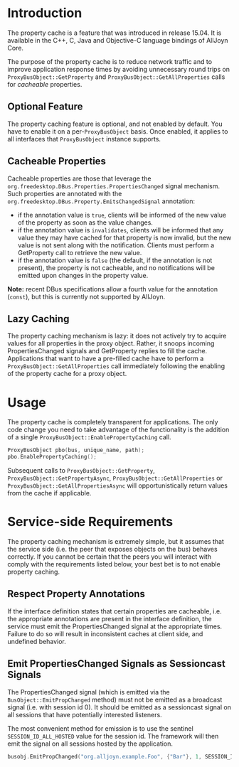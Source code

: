 # Introduction

The property cache is a feature that was introduced in release 15.04. It is
available in the C++, C, Java and Objective-C language bindings of AllJoyn Core.

The purpose of the property cache is to reduce network traffic and to improve
application response times by avoiding unnecessary round trips on
`ProxyBusObject::GetProperty` and `ProxyBusObject::GetAllProperties` calls for
_cacheable_ properties.

## Optional Feature

The property caching feature is optional, and not enabled by default. You have
to enable it on a per-`ProxyBusObject` basis. Once enabled, it applies to all
interfaces that `ProxyBusObject` instance supports.

## Cacheable Properties

Cacheable properties are those that leverage the
`org.freedesktop.DBus.Properties.PropertiesChanged` signal mechanism. Such
properties are annotated with the
`org.freedesktop.DBus.Property.EmitsChangedSignal` annotation:

  * if the annotation value is `true`, clients will be informed of the new value
    of the property as soon as the value changes.
  * if the annotation value is `invalidates`, clients will be informed that any
    value they may have cached for that property is now invalid, but the new
    value is not sent along with the notification. Clients must perform a
    GetProperty call to retrieve the new value.
  * if the annotation value is `false` (the default, if the annotation is not
    present), the property is not cacheable, and no notifications will be
    emitted upon changes in the property value.

**Note:** recent DBus specifications allow a fourth value for the annotation
(`const`), but this is currently not supported by AllJoyn.

## Lazy Caching

The property caching mechanism is lazy: it does not actively try to acquire
values for all properties in the proxy object. Rather, it snoops incoming
PropertiesChanged signals and GetProperty replies to fill the cache.
Applications that want to have a pre-filled cache have to perform a
`ProxyBusObject::GetAllProperties` call immediately following the enabling of
the property cache for a proxy object.

# Usage

The property cache is completely transparent for applications. The only code
change you need to take advantage of the functionality is the addition of a
single `ProxyBusObject::EnablePropertyCaching` call.

```cpp
ProxyBusObject pbo(bus, unique_name, path);
pbo.EnablePropertyCaching();
```

Subsequent calls to `ProxyBusObject::GetProperty`,
`ProxyBusObject::GetPropertyAsync`, `ProxyBusObject::GetAllProperties` or
`ProxyBusObject::GetAllPropertiesAsync` will opportunistically return values
from the cache if applicable.

# Service-side Requirements

The property caching mechanism is extremely simple, but it assumes that the
service side (i.e. the peer that exposes objects on the bus) behaves correctly.
If you cannot be certain that the peers you will interact with comply with the
requirements listed below, your best bet is to not enable property caching.

## Respect Property Annotations

If the interface definition states that certain properties are cacheable, i.e.
the appropriate annotations are present in the interface definition, the service
must emit the PropertiesChanged signal at the appropriate times. Failure to do
so will result in inconsistent caches at client side, and undefined behavior.

## Emit PropertiesChanged Signals as Sessioncast Signals

The PropertiesChanged signal (which is emitted via the
`BusObject::EmitPropChanged` method) must not be emitted as a broadcast signal
(i.e. with session id 0). It should be emitted as a sessioncast signal on all
sessions that have potentially interested listeners.

The most convenient method for emission is to use the sentinel
`SESSION_ID_ALL_HOSTED` value for the session id. The framework will then emit
the signal on all sessions hosted by the application.

```cpp
busobj.EmitPropChanged("org.alljoyn.example.Foo", {"Bar"}, 1, SESSION_ID_ALL_HOSTED);
```
